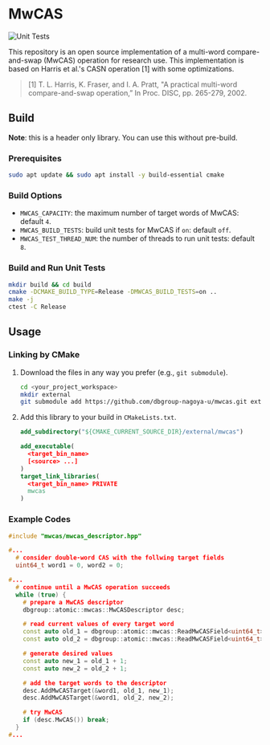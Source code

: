 # MwCAS

![Unit Tests](https://github.com/dbgroup-nagoya-u/mwcas/workflows/Unit%20Tests/badge.svg?branch=main)

This repository is an open source implementation of a multi-word compare-and-swap (MwCAS) operation for research use. This implementation is based on Harris et al.'s CASN operation [1] with some optimizations.

> [1] T. L. Harris, K. Fraser, and I. A. Pratt, "A practical multi-word compare-and-swap operation,” In Proc. DISC, pp. 265-279, 2002.

## Build

**Note**: this is a header only library. You can use this without pre-build.

### Prerequisites

```bash
sudo apt update && sudo apt install -y build-essential cmake
```

### Build Options

- `MWCAS_CAPACITY`: the maximum number of target words of MwCAS: default `4`.
- `MWCAS_BUILD_TESTS`: build unit tests for MwCAS if `on`: default `off`.
- `MWCAS_TEST_THREAD_NUM`: the number of threads to run unit tests: default `8`.

### Build and Run Unit Tests

```bash
mkdir build && cd build
cmake -DCMAKE_BUILD_TYPE=Release -DMWCAS_BUILD_TESTS=on ..
make -j
ctest -C Release
```

## Usage

### Linking by CMake

1. Download the files in any way you prefer (e.g., `git submodule`).

    ```bash
    cd <your_project_workspace>
    mkdir external
    git submodule add https://github.com/dbgroup-nagoya-u/mwcas.git external/mwcas
    ```

1. Add this library to your build in `CMakeLists.txt`.

    ```cmake
    add_subdirectory("${CMAKE_CURRENT_SOURCE_DIR}/external/mwcas")

    add_executable(
      <target_bin_name>
      [<source> ...]
    )
    target_link_libraries(
      <target_bin_name> PRIVATE
      mwcas
    )
    ```

### Example Codes

```cpp
#include "mwcas/mwcas_descriptor.hpp"

#...
  # consider double-word CAS with the follwing target fields
  uint64_t word1 = 0, word2 = 0;

#...
  # continue until a MwCAS operation succeeds
  while (true) {
    # prepare a MwCAS descriptor
    dbgroup::atomic::mwcas::MwCASDescriptor desc;

    # read current values of every target word
    const auto old_1 = dbgroup::atomic::mwcas::ReadMwCASField<uint64_t>(&word1);
    const auto old_2 = dbgroup::atomic::mwcas::ReadMwCASField<uint64_t>(&word2);

    # generate desired values
    const auto new_1 = old_1 + 1;
    const auto new_2 = old_2 + 1;

    # add the target words to the descriptor
    desc.AddMwCASTarget(&word1, old_1, new_1);
    desc.AddMwCASTarget(&word1, old_2, new_2);

    # try MwCAS
    if (desc.MwCAS()) break;
  }
#...
```
